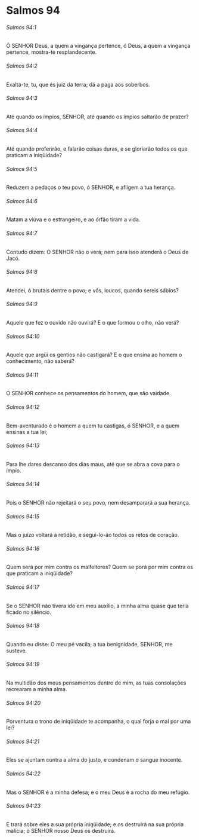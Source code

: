 # Salmos 94

###### Salmos 94:1

Ó SENHOR Deus, a quem a vingança pertence, ó Deus, a quem a vingança pertence, mostra-te resplandecente.

###### Salmos 94:2

Exalta-te, tu, que és juiz da terra; dá a paga aos soberbos.

###### Salmos 94:3

Até quando os ímpios, SENHOR, até quando os ímpios saltarão de prazer?

###### Salmos 94:4

Até quando proferirão, e falarão coisas duras, e se gloriarão todos os que praticam a iniqüidade?

###### Salmos 94:5

Reduzem a pedaços o teu povo, ó SENHOR, e afligem a tua herança.

###### Salmos 94:6

Matam a viúva e o estrangeiro, e ao órfão tiram a vida.

###### Salmos 94:7

Contudo dizem: O SENHOR não o verá; nem para isso atenderá o Deus de Jacó.

###### Salmos 94:8

Atendei, ó brutais dentre o povo; e vós, loucos, quando sereis sábios?

###### Salmos 94:9

Aquele que fez o ouvido não ouvirá? E o que formou o olho, não verá?

###### Salmos 94:10

Aquele que argüi os gentios não castigará? E o que ensina ao homem o conhecimento, não saberá?

###### Salmos 94:11

O SENHOR conhece os pensamentos do homem, que são vaidade.

###### Salmos 94:12

Bem-aventurado é o homem a quem tu castigas, ó SENHOR, e a quem ensinas a tua lei;

###### Salmos 94:13

Para lhe dares descanso dos dias maus, até que se abra a cova para o ímpio.

###### Salmos 94:14

Pois o SENHOR não rejeitará o seu povo, nem desamparará a sua herança.

###### Salmos 94:15

Mas o juízo voltará à retidão, e segui-lo-ão todos os retos de coração.

###### Salmos 94:16

Quem será por mim contra os malfeitores? Quem se porá por mim contra os que praticam a iniqüidade?

###### Salmos 94:17

Se o SENHOR não tivera ido em meu auxílio, a minha alma quase que teria ficado no silêncio.

###### Salmos 94:18

Quando eu disse: O meu pé vacila; a tua benignidade, SENHOR, me susteve.

###### Salmos 94:19

Na multidão dos meus pensamentos dentro de mim, as tuas consolações recrearam a minha alma.

###### Salmos 94:20

Porventura o trono de iniqüidade te acompanha, o qual forja o mal por uma lei?

###### Salmos 94:21

Eles se ajuntam contra a alma do justo, e condenam o sangue inocente.

###### Salmos 94:22

Mas o SENHOR é a minha defesa; e o meu Deus é a rocha do meu refúgio.

###### Salmos 94:23

E trará sobre eles a sua própria iniqüidade; e os destruirá na sua própria malícia; o SENHOR nosso Deus os destruirá.

